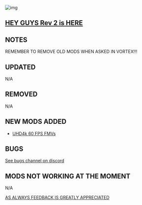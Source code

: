 ![img](https://s11.gifyu.com/images/SgCoI.png)

## [HEY GUYS Rev 2 is HERE](https://)

## NOTES

REMEMBER TO REMOVE OLD MODS WHEN ASKED IN VORTEX!!!


## UPDATED

N/A

## REMOVED

N/A

## NEW MODS ADDED

- [UHD4k 60 FPS FMVs](https://www.nexusmods.com/starfield/mods/337)

## BUGS

[See bugs channel on discord](https://discord.gg/xZNztPjA2u)

## MODS NOT WORKING AT THE MOMENT

N/A

[AS ALWAYS FEEDBACK IS GREATLY APPRECIATED](https://)